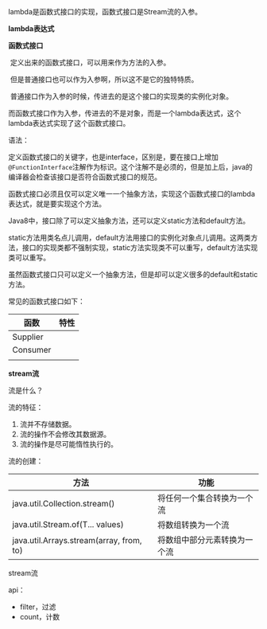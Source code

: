 lambda是函数式接口的实现，函数式接口是Stream流的入参。



**lambda表达式**



**函数式接口**

​		定义出来的函数式接口，可以用来作为方法的入参。

​		但是普通接口也可以作为入参啊，所以这不是它的独特特质。

​		普通接口作为入参的时候，传进去的是这个接口的实现类的实例化对象。

​		而函数式接口作为入参，传进去的不是对象，而是一个lambda表达式，这个lambda表达式实现了这个函数式接口。



语法：

​		定义函数式接口的关键字，也是interface，区别是，要在接口上增加`@FunctionInterface`注解作为标识。这个注解不是必须的，但是加上后，java的编译器会检查该接口是否符合函数式接口的规范。

​		函数式接口必须且仅可以定义唯一一个抽象方法，实现这个函数式接口的lambda表达式，就是要实现这个方法。

​		Java8中，接口除了可以定义抽象方法，还可以定义static方法和default方法。

​		static方法用类名点儿调用，default方法用接口的实例化对象点儿调用。这两类方法，接口的实现类都不强制实现，static方法实现类不可以重写，default方法实现类可以重写。

​		虽然函数式接口只可以定义一个抽象方法，但是却可以定义很多的default和static方法。



常见的函数式接口如下：

| 函数     | 特性 |
| -------- | ---- |
| Supplier |      |
| Consumer |      |
|          |      |



**stream流**

流是什么？



流的特征：

1. 流并不存储数据。
2. 流的操作不会修改其数据源。
3. 流的操作是尽可能惰性执行的。



流的创建：

| 方法                                     | 功能                         |
| ---------------------------------------- | ---------------------------- |
| java.util.Collection.stream()            | 将任何一个集合转换为一个流   |
| java.util.Stream.of(T... values)         | 将数组转换为一个流           |
| java.util.Arrays.stream(array, from, to) | 将数组中部分元素转换为一个流 |



stream流



api：

- filter，过滤
- count，计数